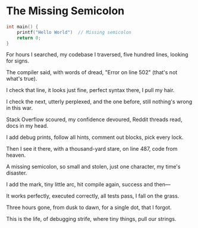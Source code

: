 # The Missing Semicolon

```c
int main() {
    printf("Hello World")  // Missing semicolon
    return 0;
}
```

For hours I searched,
my codebase I traversed,
five hundred lines,
looking for signs.

The compiler said,
with words of dread,
"Error on line 502"
(that's not what's true).

I check that line,
it looks just fine,
perfect syntax there,
I pull my hair.

I check the next,
utterly perplexed,
and the one before,
still nothing's wrong in this war.

Stack Overflow scoured,
my confidence devoured,
Reddit threads read,
docs in my head.

I add debug prints,
follow all hints,
comment out blocks,
pick every lock.

Then I see it there,
with a thousand-yard stare,
on line 487,
code from heaven.

A missing semicolon,
so small and stolen,
just one character,
my time's disaster.

I add the mark,
tiny little arc,
hit compile again,
success and then—

It works perfectly,
executed correctly,
all tests pass,
I fall on the grass.

Three hours gone,
from dusk to dawn,
for a single dot,
that I forgot.

This is the life,
of debugging strife,
where tiny things,
pull our strings.
